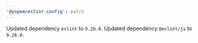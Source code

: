 ```yaml
---
'@yopem/eslint-config': patch
---
```


Updated dependency `eslint` to `9.26.0`.
Updated dependency `@eslint/js` to `9.26.0`.
